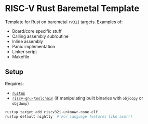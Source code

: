 # RISC-V Rust Baremetal Template

Template for Rust on baremetal `rv32i` targets. Examples of:

* Board/core specific stuff
* Calling assembly subroutine
* Inline assembly
* Panic implementation
* Linker script
* Makefile

## Setup

Requires:

* [`rustup`](https://rustup.rs/)
* [`riscv-gnu-toolchain`](https://github.com/riscv/riscv-gnu-toolchain) (if manipulating built binaries with `objcopy` or `objdump`)

```bash
rustup target add riscv32i-unknown-none-elf
rustup default nightly  # For language features like asm!()
```
